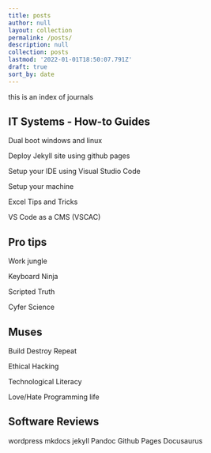 ```yaml
---
title: posts
author: null
layout: collection
permalink: /posts/
description: null
collection: posts
lastmod: '2022-01-01T18:50:07.791Z'
draft: true
sort_by: date
---
```


<!-- TODO:
- [ ] Write article about collaboration as a way to overcome learning challenges. We need to leverage the community for help and evolve our systems to cater to everyone's needs.
-->

this is an index of journals

## IT Systems - How-to Guides

Dual boot windows and linux

Deploy Jekyll site using github pages

Setup your IDE using Visual Studio Code

Setup your machine

Excel Tips and Tricks

VS Code as a CMS (VSCAC)

## Pro tips

Work jungle

Keyboard Ninja

Scripted Truth

Cyfer Science

## Muses

Build Destroy Repeat

Ethical Hacking

Technological Literacy

Love/Hate Programming life

## Software Reviews

wordpress
mkdocs
jekyll
Pandoc
Github Pages
Docusaurus
